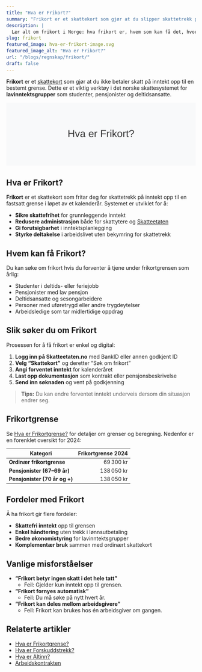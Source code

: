 ```yaml
---
title: "Hva er Frikort?"
summary: "Frikort er et skattekort som gjør at du slipper skattetrekk på inntekt opp til en viss grense. Les om regler, søknadsprosess og praktiske tips for å få frikort."
description: |
  Lær alt om frikort i Norge: hva frikort er, hvem som kan få det, hvordan du søker, beregning av frikortgrense, praktiske eksempler og vanlige spørsmål.
slug: frikort
featured_image: hva-er-frikort-image.svg
featured_image_alt: "Hva er Frikort?"
url: "/blogs/regnskap/frikort/"
draft: false
---
```


**Frikort** er et [skattekort](/blogs/regnskap/skattekort "Hva er Skattekort? En komplett guide til skattekortregler i Norge") som gjør at du ikke betaler skatt på inntekt opp til en bestemt grense. Dette er et viktig verktøy i det norske skattesystemet for **lavinntektsgrupper** som studenter, pensjonister og deltidsansatte.

![Hva er Frikort?](hva-er-frikort-image.svg)

## Hva er Frikort?

**Frikort** er et skattekort som fritar deg for skattetrekk på inntekt opp til en fastsatt grense i løpet av et kalenderår. Systemet er utviklet for å:

* **Sikre skattefrihet** for grunnleggende inntekt
* **Redusere administrasjon** både for skattytere og [Skatteetaten](/blogs/regnskap/hva-er-altinn "Altinn - Digital Kommunikasjon med Offentlige Myndigheter")
* **Gi forutsigbarhet** i inntektsplanlegging
* **Styrke deltakelse** i arbeidslivet uten bekymring for skattetrekk

## Hvem kan få Frikort?

Du kan søke om frikort hvis du forventer å tjene under frikortgrensen som årlig:

* Studenter i deltids- eller feriejobb
* Pensjonister med lav pensjon
* Deltidsansatte og sesongarbeidere
* Personer med uføretrygd eller andre trygdeytelser
* Arbeidsledige som tar midlertidige oppdrag

## Slik søker du om Frikort

Prosessen for å få frikort er enkel og digital:

1. **Logg inn på Skatteetaten.no** med BankID eller annen godkjent ID
2. **Velg “Skattekort”** og deretter “Søk om frikort”
3. **Angi forventet inntekt** for kalenderåret
4. **Last opp dokumentasjon** som kontrakt eller pensjonsbeskrivelse
5. **Send inn søknaden** og vent på godkjenning

> **Tips:** Du kan endre forventet inntekt underveis dersom din situasjon endrer seg.

## Frikortgrense

Se [Hva er Frikortgrense?](/blogs/regnskap/hva-er-frikortgrense "Hva er Frikortgrense? Frikortgrenser og Skattefri Inntekt") for detaljer om grenser og beregning. Nedenfor er en forenklet oversikt for 2024:

| Kategori                      | Frikortgrense 2024 |
|-------------------------------|-------------------:|
| **Ordinær frikortgrense**     | 69 300 kr          |
| **Pensjonister (67–69 år)**   | 138 050 kr         |
| **Pensjonister (70 år og +)** | 138 050 kr         |

## Fordeler med Frikort

Å ha frikort gir flere fordeler:
* **Skattefri inntekt** opp til grensen
* **Enkel håndtering** uten trekk i lønnsutbetaling
* **Bedre økonomistyring** for lavinntektsgrupper
* **Komplementær bruk** sammen med ordinært skattekort

## Vanlige misforståelser

* **“Frikort betyr ingen skatt i det hele tatt”**
  - Feil: Gjelder kun inntekt opp til grensen.
* **“Frikort fornyes automatisk”**
  - Feil: Du må søke på nytt hvert år.
* **“Frikort kan deles mellom arbeidsgivere”**
  - Feil: Frikort kan brukes hos én arbeidsgiver om gangen.

## Relaterte artikler

* [Hva er Frikortgrense?](/blogs/regnskap/hva-er-frikortgrense "Hva er Frikortgrense? Frikortgrenser og Skattefri Inntekt")
* [Hva er Forskuddstrekk?](/blogs/regnskap/hva-er-forskuddstrekk "Forskuddstrekk - Slik Beregnes Skattetrekk")
* [Hva er Altinn?](/blogs/regnskap/hva-er-altinn "Altinn - Digital Kommunikasjon med Offentlige Myndigheter")
* [Arbeidskontrakten](/blogs/regnskap/arbeidskontrakten "Arbeidskontrakten - Din Kontrakt med Arbeidsgiver")
